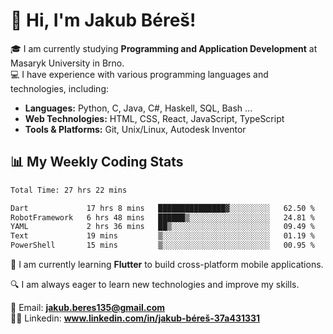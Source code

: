 # 👋 Hi, I'm Jakub Béreš!

🎓 I am currently studying **Programming and Application Development** at Masaryk University in Brno.  
💻 I have experience with various programming languages and technologies, including:  
   - **Languages:** Python, C, Java, C#, Haskell, SQL, Bash ...  
   - **Web Technologies:** HTML, CSS, React, JavaScript, TypeScript  
   - **Tools & Platforms:** Git, Unix/Linux, Autodesk Inventor

## 📊 My Weekly Coding Stats
<!--START_SECTION:waka-->

```txt
Total Time: 27 hrs 22 mins

Dart             17 hrs 8 mins   ███████████████▓░░░░░░░░░   62.50 %
RobotFramework   6 hrs 48 mins   ██████▒░░░░░░░░░░░░░░░░░░   24.81 %
YAML             2 hrs 36 mins   ██▒░░░░░░░░░░░░░░░░░░░░░░   09.49 %
Text             19 mins         ▒░░░░░░░░░░░░░░░░░░░░░░░░   01.19 %
PowerShell       15 mins         ▒░░░░░░░░░░░░░░░░░░░░░░░░   00.95 %
```

<!--END_SECTION:waka-->

🚀 I am currently learning **Flutter** to build cross-platform mobile applications.  

🔍 I am always eager to learn new technologies and improve my skills.  

📩 Email:        **jakub.beres135@gmail.com**  
🧑‍💻 Linkedin:     **www.linkedin.com/in/jakub-béreš-37a431331**


